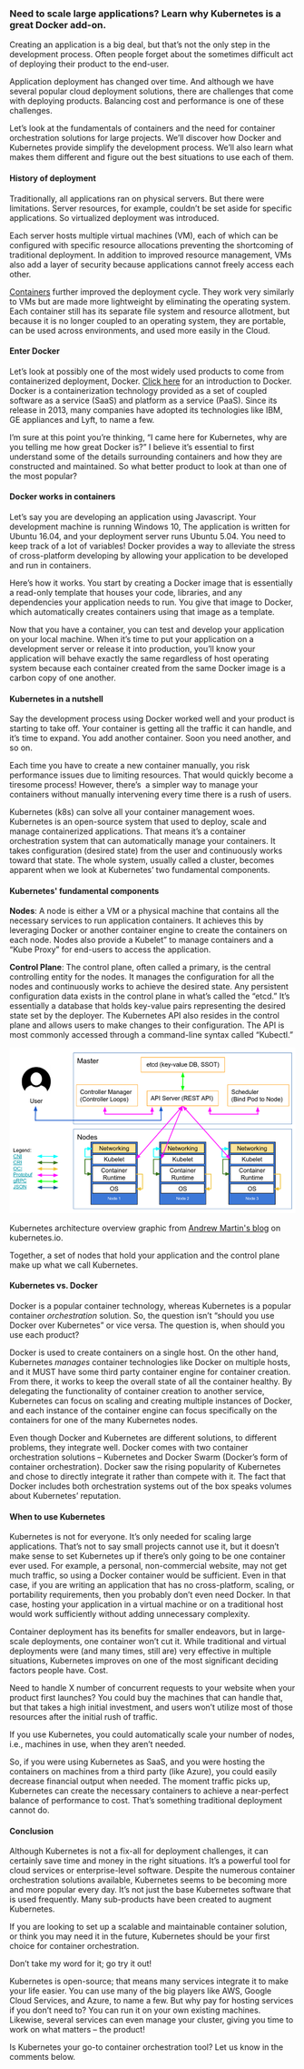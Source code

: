 
### Need to scale large applications? Learn why Kubernetes is a great Docker add-on.

Creating an application is a big deal, but that’s not the only step in the development process. Often people forget about the sometimes difficult act of deploying their product to the end-user.

Application deployment has changed over time. And although we have several popular cloud deployment solutions, there are challenges that come with deploying products. Balancing cost and performance is one of these challenges.

Let’s look at the fundamentals of containers and the need for container orchestration solutions for large projects. We’ll discover how Docker and Kubernetes provide simplify the development process. We’ll also learn what makes them different and figure out the best situations to use each of them.

#### **History of deployment**

Traditionally, all applications ran on physical servers. But there were limitations. Server resources, for example, couldn’t be set aside for specific applications. So virtualized deployment was introduced.

Each server hosts multiple virtual machines (VM), each of which can be configured with specific resource allocations preventing the shortcoming of traditional deployment. In addition to improved resource management, VMs also add a layer of security because applications cannot freely access each other.

[Containers](https://www.docker.com/resources/what-container) further improved the deployment cycle. They work very similarly to VMs but are made more lightweight by eliminating the operating system. Each container still has its separate file system and resource allotment, but because it is no longer coupled to an operating system, they are portable, can be used across environments, and used more easily in the Cloud.

#### **Enter Docker**

Let’s look at possibly one of the most widely used products to come from containerized deployment, Docker. [Click here](/docker-scaffold/) for an introduction to Docker. Docker is a containerization technology provided as a set of coupled software as a service (SaaS) and platform as a service (PaaS). Since its release in 2013, many companies have adopted its technologies like IBM, GE appliances and Lyft, to name a few.

I’m sure at this point you’re thinking, “I came here for Kubernetes, why are you telling me how great Docker is?” I believe it’s essential to first understand some of the details surrounding containers and how they are constructed and maintained. So what better product to look at than one of the most popular?

#### Docker works in containers

Let’s say you are developing an application using Javascript. Your development machine is running Windows 10, The application is written for Ubuntu 16.04, and your deployment server runs Ubuntu 5.04. You need to keep track of a lot of variables! Docker provides a way to alleviate the stress of cross-platform developing by allowing your application to be developed and run in containers.

Here’s how it works. You start by creating a Docker image that is essentially a read-only template that houses your code, libraries, and any dependencies your application needs to run. You give that image to Docker, which automatically creates containers using that image as a template.

Now that you have a container, you can test and develop your application on your local machine. When it’s time to put your application on a development server or release it into production, you’ll know your application will behave exactly the same regardless of host operating system because each container created from the same Docker image is a carbon copy of one another.

#### Kubernetes in a nutshell

Say the development process using Docker worked well and your product is starting to take off. Your container is getting all the traffic it can handle, and it’s time to expand. You add another container. Soon you need another, and so on.

Each time you have to create a new container manually, you risk performance issues due to limiting resources. That would quickly become a tiresome process! However, there’s  a simpler way to manage your containers without manually intervening every time there is a rush of users.

Kubernetes (k8s) can solve all your container management woes. Kubernetes is an open-source system that used to deploy, scale and manage containerized applications. That means it’s a container orchestration system that can automatically manage your containers. It takes configuration (desired state) from the user and continuously works toward that state. The whole system, usually called a cluster, becomes apparent when we look at Kubernetes’ two fundamental components.

#### Kubernetes' fundamental components

**Nodes**: A node is either a VM or a physical machine that contains all the necessary services to run application containers. It achieves this by leveraging Docker or another container engine to create the containers on each node. Nodes also provide a Kubelet” to manage containers and a “Kube Proxy” for end-users to access the application.

**Control Plane**: The control plane, often called a primary, is the central controlling entity for the nodes. It manages the configuration for all the nodes and continuously works to achieve the desired state. Any persistent configuration data exists in the control plane in what’s called the “etcd.” It’s essentially a database that holds key-value pairs representing the desired state set by the deployer. The Kubernetes API also resides in the control plane and allows users to make changes to their configuration. The API is most commonly accessed through a command-line syntax called “Kubectl.”

![Diagram of Kubernetes architecture.](https://raw.githubusercontent.com/worseTyler/MarkdownBlogs/main/2019/08/kubernetes/images/Kubernetes-graphic.png)

Kubernetes architecture overview graphic from [Andrew Martin's blog](https://kubernetes.io/blog/2018/07/18/11-ways-not-to-get-hacked/) on kubernetes.io.

Together, a set of nodes that hold your application and the control plane make up what we call Kubernetes.

#### Kubernetes vs. Docker

Docker is a popular container technology, whereas Kubernetes is a popular container _orchestration_ solution. So, the question isn’t “should you use Docker over Kubernetes” or vice versa. The question is, when should you use each product?

Docker is used to create containers on a single host. On the other hand, Kubernetes _manages_ container technologies like Docker on multiple hosts, and it MUST have some third party container engine for container creation. From there, it works to keep the overall state of all the container healthy. By delegating the functionality of container creation to another service, Kubernetes can focus on scaling and creating multiple instances of Docker, and each instance of the container engine can focus specifically on the containers for one of the many Kubernetes nodes.

Even though Docker and Kubernetes are different solutions, to different problems, they integrate well. Docker comes with two container orchestration solutions – Kubernetes and Docker Swarm (Docker’s form of container orchestration). Docker saw the rising popularity of Kubernetes and chose to directly integrate it rather than compete with it. The fact that Docker includes both orchestration systems out of the box speaks volumes about Kubernetes’ reputation.

#### When to use Kubernetes

Kubernetes is not for everyone. It’s only needed for scaling large applications. That’s not to say small projects cannot use it, but it doesn’t make sense to set Kubernetes up if there’s only going to be one container ever used. For example, a personal, non-commercial website, may not get much traffic, so using a Docker container would be sufficient. Even in that case, if you are writing an application that has no cross-platform, scaling, or portability requirements, then you probably don’t even need Docker. In that case, hosting your application in a virtual machine or on a traditional host would work sufficiently without adding unnecessary complexity.

Container deployment has its benefits for smaller endeavors, but in large-scale deployments, one container won’t cut it. While traditional and virtual deployments were (and many times, still are) very effective in multiple situations, Kubernetes improves on one of the most significant deciding factors people have. Cost.

Need to handle X number of concurrent requests to your website when your product first launches? You could buy the machines that can handle that, but that takes a high initial investment, and users won’t utilize most of those resources after the initial rush of traffic.

If you use Kubernetes, you could automatically scale your number of nodes, i.e., machines in use, when they aren’t needed.

So, if you were using Kubernetes as SaaS, and you were hosting the containers on machines from a third party (like Azure), you could easily decrease financial output when needed. The moment traffic picks up, Kubernetes can create the necessary containers to achieve a near-perfect balance of performance to cost. That’s something traditional deployment cannot do.

#### Conclusion

Although Kubernetes is not a fix-all for deployment challenges, it can certainly save time and money in the right situations. It’s a powerful tool for cloud services or enterprise-level software. Despite the numerous container orchestration solutions available, Kubernetes seems to be becoming more and more popular every day. It’s not just the base Kubernetes software that is used frequently. Many sub-products have been created to augment Kubernetes.

If you are looking to set up a scalable and maintainable container solution, or think you may need it in the future, Kubernetes should be your first choice for container orchestration.

Don’t take my word for it; go try it out!

Kubernetes is open-source; that means many services integrate it to make your life easier. You can use many of the big players like AWS, Google Cloud Services, and Azure, to name a few. But why pay for hosting services if you don’t need to? You can run it on your own existing machines. Likewise, several services can even manage your cluster, giving you time to work on what matters – the product!

Is Kubernetes your go-to container orchestration tool? Let us know in the comments below.
